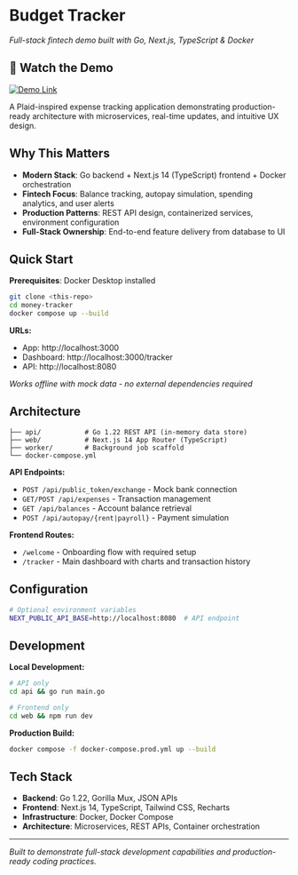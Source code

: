 # Budget Tracker
*Full-stack fintech demo built with Go, Next.js, TypeScript & Docker*

## 🎥 Watch the Demo

[![Demo Link](./assets/thumbnail.png)](https://www.youtube.com/watch?v=bkEGmonaT6s "Demo Link")


A Plaid-inspired expense tracking application demonstrating production-ready architecture with microservices, real-time updates, and intuitive UX design.

## Why This Matters
- **Modern Stack**: Go backend + Next.js 14 (TypeScript) frontend + Docker orchestration
- **Fintech Focus**: Balance tracking, autopay simulation, spending analytics, and user alerts
- **Production Patterns**: REST API design, containerized services, environment configuration
- **Full-Stack Ownership**: End-to-end feature delivery from database to UI

## Quick Start
**Prerequisites**: Docker Desktop installed

```bash
git clone <this-repo>
cd money-tracker
docker compose up --build
```

**URLs:**
-  App: http://localhost:3000
-  Dashboard: http://localhost:3000/tracker  
-  API: http://localhost:8080

*Works offline with mock data - no external dependencies required*


##  Architecture

```
├── api/           # Go 1.22 REST API (in-memory data store)
├── web/           # Next.js 14 App Router (TypeScript)
├── worker/        # Background job scaffold
└── docker-compose.yml
```

**API Endpoints:**
- `POST /api/public_token/exchange` - Mock bank connection
- `GET/POST /api/expenses` - Transaction management  
- `GET /api/balances` - Account balance retrieval
- `POST /api/autopay/{rent|payroll}` - Payment simulation

**Frontend Routes:**
- `/welcome` - Onboarding flow with required setup
- `/tracker` - Main dashboard with charts and transaction history

##  Configuration

```bash
# Optional environment variables
NEXT_PUBLIC_API_BASE=http://localhost:8080  # API endpoint
```

##  Development

**Local Development:**
```bash
# API only
cd api && go run main.go

# Frontend only  
cd web && npm run dev
```

**Production Build:**
```bash
docker compose -f docker-compose.prod.yml up --build
```


##  Tech Stack
- **Backend**: Go 1.22, Gorilla Mux, JSON APIs
- **Frontend**: Next.js 14, TypeScript, Tailwind CSS, Recharts
- **Infrastructure**: Docker, Docker Compose
- **Architecture**: Microservices, REST APIs, Container orchestration

---
*Built to demonstrate full-stack development capabilities and production-ready coding practices.*
